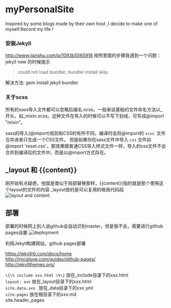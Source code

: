 # myPersonalSite
Inspired by some blogs made by their own host ,I decide to make one of myself.Record my life !

### 安装Jekyll
http://www.jianshu.com/p/1093b5565918
按照里面的步骤我遇到一个问题：jekyll new 的时候提示
> could not load bundler, bundler install skip.

解决方法: gem install jekyll bundler

### 关于scss
所有的sass导入文件都可以忽略后缀名.scss。一般来说基础的文件命名方法以_开头，如_mixin.scss。这种文件在导入的时候可以不写下划线，可写成@import "mixin"。

sass的导入(@import)规则和CSS的有所不同，编译时会将@import的 ``scss ``文件合并进来只生成一个CSS文件。
但是如果你在sass文件中导入 `` css `` 文件如@import 'reset.css'，那效果跟普通CSS导入样式文件一样，导入的css文件不会合并到编译后的文件中，而是以@import方式存在。

## _layout 和 {{content}}
刚开始有点疑惑，他就是类似于局部替换那样，{{content}}指的就是那个使用这个layout的文件的内容
_layout放的是可以复用的格局代码段
![layout and content](https://raw.githubusercontent.com/LRY1994/myPersonalSite/master/img_for_README/1.png)

## 部署
部署的时候网上别人说github会自动识别master，但是我不会，需要进行github pages设置
![deployment](https://github.com/LRY1994/linruiyu.github.io/blob/master/img_for_README/2.png)



 
利用Jekyll构建网站，github pages部署

https://jekyllrb.com/docs/home<br>
http://jmcglone.com/guides/github-pages/<br>
http://jekyllthemes.org/<br>

`\{\% include xxx.html \%\}` 放在_include目录下的xxx.html<br>
`layout: xxx`   放在_layout目录下的xxx.html<br>
`site.data.xxx ` 放在_data目录下的xxx.yml<br>
`site.pages` 放在根目录下的xxx.md<br>
site.header_pages
